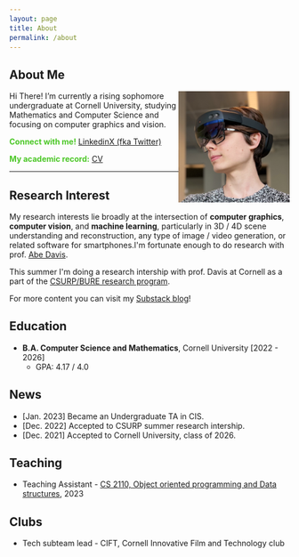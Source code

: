 ```yaml
---
layout: page
title: About
permalink: /about
---
```


## About Me

<img align="right" width="200" height="200" src="/assets/pfp.png">
Hi There! I’m currently a rising sophomore undergraduate at Cornell University, studying Mathematics and Computer Science and focusing on computer graphics and vision.


<span style="color:#4bc726"> **Connect with me!**  </span> [Linkedin](https://www.linkedin.com/in/zigakovacic/)[X (fka Twitter)](https://twitter.com/zzigakovacic)

<span style="color:#4bc726"> **My academic record:**  </span> <a href="/assets/CV.pdf">CV</a>


---

## Research Interest
My research interests lie broadly at the intersection of **computer graphics**, **computer vision**, and **machine learning**, particularly in 3D / 4D scene understanding and reconstruction, any type of image / video generation, or related software for smartphones.I'm fortunate enough to do research with prof. [Abe Davis](http://abedavis.com/).

This summer I'm doing a research intership with prof. Davis at Cornell as a part of the [CSURP/BURE research program](https://www.cs.cornell.edu/undergrad/uresch/cornell-bowers-cis-undergraduate-research-experience-bure).


For more content you can visit my [Substack blog](https://zzigak.substack.com/)!

## Education
- **B.A. Computer Science and Mathematics**, Cornell University [2022 - 2026]
    - GPA: 4.17 / 4.0

## News
- [Jan. 2023] Became an Undergraduate TA in CIS.
- [Dec. 2022] Accepted to CSURP summer research intership.
- [Dec. 2021] Accepted to Cornell University, class of 2026.


## Teaching
 - Teaching Assistant - [CS 2110, Object oriented programming and Data structures](https://www.cs.cornell.edu/courses/cs2110/2023sp/), 2023

## Clubs
-  Tech subteam lead - CIFT, Cornell Innovative Film and Technology club
